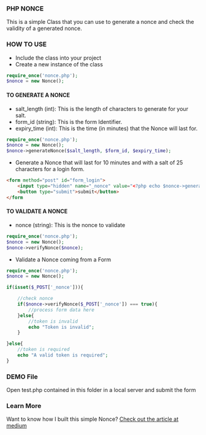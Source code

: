 ### PHP NONCE

This is a simple Class that you can use to generate a nonce and check the validity of a generated nonce.

### HOW TO USE

- Include the class into your project
- Create a new instance of the class

```php
require_once('nonce.php');
$nonce = new Nonce();
```

#### TO GENERATE A NONCE

- salt_length (int): This is the length of characters to generate for your salt.
- form_id (string): This is the form Identifier.
- expiry_time (int): This is the time (in minutes) that the Nonce will last for.

```php
require_once('nonce.php');
$nonce = new Nonce();
$nonce->generateNonce($salt_length, $form_id, $expiry_time);

```

- Generate a Nonce that will last for 10 minutes and with a salt of 25 characters for a login form.

```html
<form method="post" id="form_login">
	<input type="hidden" name="_nonce" value="<?php echo $nonce->generateNonce(25, 'form_login', 10);?>">
	<button type="submit">submit</button>
</form

```

#### TO VALIDATE A NONCE

- nonce (string): This is the nonce to validate

```php
require_once('nonce.php');
$nonce = new Nonce();
$nonce->verifyNonce($nonce);

```
- Validate a Nonce coming from a Form

```php
require_once('nonce.php');
$nonce = new Nonce();

if(isset($_POST['_nonce'])){

	//check nonce
	if($nonce->verifyNonce($_POST['_nonce']) === true){
		//process form data here
	}else{
		//token is invalid
		echo "Token is invalid";
	}

}else{
	//token is required
	echo "A valid token is required";
}
```

### DEMO File

Open test.php contained in this folder in a local server and submit the form

### Learn More

Want to know how I built this simple Nonce? [Check out the article at medium](https://simon-ugorji.medium.com/how-to-create-a-simple-nonce-in-php-a5afe046beee)